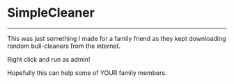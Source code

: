 # SimpleCleaner
---------------


This was just something I made for a family friend as they kept downloading random bull-cleaners from the internet.

Right click and run as admin!

Hopefully this can help some of YOUR family members.
